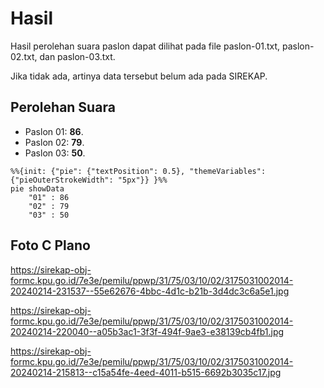 # Hasil

Hasil perolehan suara paslon dapat dilihat pada file paslon-01.txt, paslon-02.txt, dan paslon-03.txt.

Jika tidak ada, artinya data tersebut belum ada pada SIREKAP.

## Perolehan Suara

 * Paslon 01: **86**.
 * Paslon 02: **79**.
 * Paslon 03: **50**.

```mermaid
%%{init: {"pie": {"textPosition": 0.5}, "themeVariables": {"pieOuterStrokeWidth": "5px"}} }%%
pie showData
    "01" : 86
    "02" : 79
    "03" : 50
```
## Foto C Plano

https://sirekap-obj-formc.kpu.go.id/7e3e/pemilu/ppwp/31/75/03/10/02/3175031002014-20240214-231537--55e62676-4bbc-4d1c-b21b-3d4dc3c6a5e1.jpg

https://sirekap-obj-formc.kpu.go.id/7e3e/pemilu/ppwp/31/75/03/10/02/3175031002014-20240214-220040--a05b3ac1-3f3f-494f-9ae3-e38139cb4fb1.jpg

https://sirekap-obj-formc.kpu.go.id/7e3e/pemilu/ppwp/31/75/03/10/02/3175031002014-20240214-215813--c15a54fe-4eed-4011-b515-6692b3035c17.jpg
